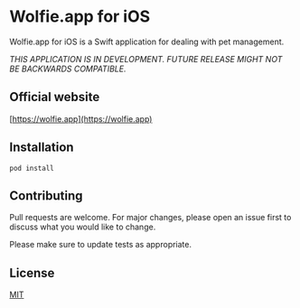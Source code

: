 # Wolfie.app for iOS

Wolfie.app for iOS is a Swift application for dealing with pet management.

_THIS APPLICATION IS IN DEVELOPMENT. FUTURE RELEASE MIGHT NOT BE BACKWARDS COMPATIBLE._

## Official website
[https://wolfie.app](https://wolfie.app)

## Installation

`pod install`

## Contributing
Pull requests are welcome. For major changes, please open an issue first to discuss what you would like to change.

Please make sure to update tests as appropriate.

## License
[MIT](https://choosealicense.com/licenses/mit/)
